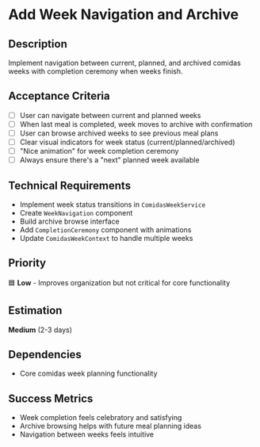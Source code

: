 # Add Week Navigation and Archive

## Description
Implement navigation between current, planned, and archived comidas weeks with completion ceremony when weeks finish.

## Acceptance Criteria
- [ ] User can navigate between current and planned weeks
- [ ] When last meal is completed, week moves to archive with confirmation
- [ ] User can browse archived weeks to see previous meal plans
- [ ] Clear visual indicators for week status (current/planned/archived)
- [ ] "Nice animation" for week completion ceremony
- [ ] Always ensure there's a "next" planned week available

## Technical Requirements
- Implement week status transitions in `ComidasWeekService`
- Create `WeekNavigation` component
- Build archive browse interface
- Add `CompletionCeremony` component with animations
- Update `ComidasWeekContext` to handle multiple weeks

## Priority
🟦 **Low** - Improves organization but not critical for core functionality

## Estimation
**Medium** (2-3 days)

## Dependencies
- Core comidas week planning functionality

## Success Metrics
- Week completion feels celebratory and satisfying
- Archive browsing helps with future meal planning ideas
- Navigation between weeks feels intuitive